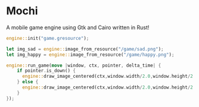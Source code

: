 # Mochi 

A mobile game engine using Gtk and Cairo written in Rust!

```rust
engine::init("game.gresource");

let img_sad = engine::image_from_resource("/game/sad.png");
let img_happy = engine::image_from_resource("/game/happy.png");

engine::run_game(move |window, ctx, pointer, delta_time| {
    if pointer.is_down() {
      engine::draw_image_centered(ctx,window.width/2.0,window.height/2.0,img_happy);
    } else {
      engine::draw_image_centered(ctx,window.width/2.0,window.height/2.0,img_sad);
    }
});
```